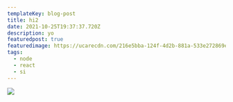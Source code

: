 ```yaml
---
templateKey: blog-post
title: hi2
date: 2021-10-25T19:37:37.720Z
description: yo
featuredpost: true
featuredimage: https://ucarecdn.com/216e5bba-124f-4d2b-881a-533e272869e7/
tags:
  - node
  - react
  - si
---
```

![](https://ucarecdn.com/3f1afc24-9517-460b-9e97-46cfafb7906b/)